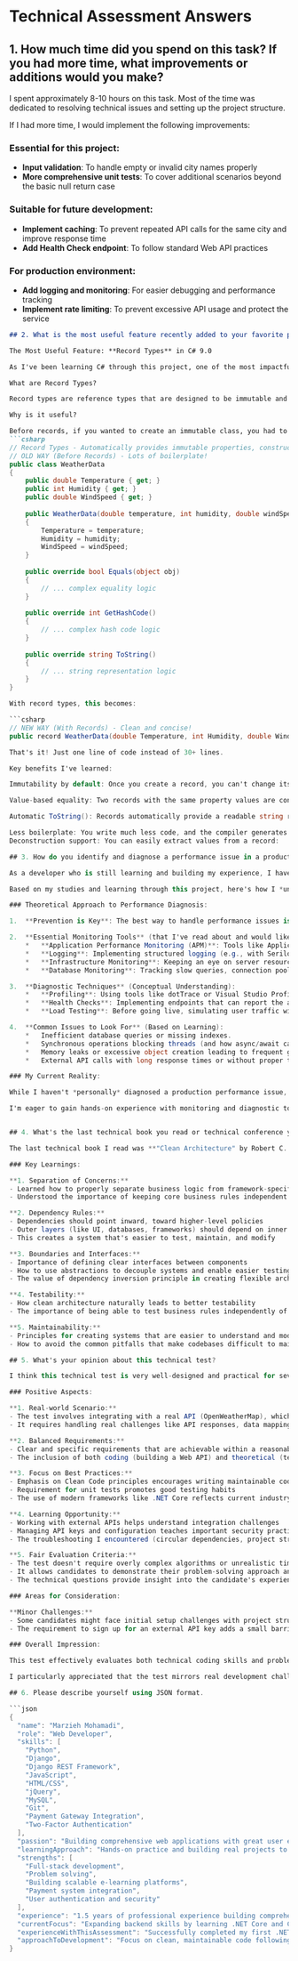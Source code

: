 # Technical Assessment Answers

## 1. How much time did you spend on this task? If you had more time, what improvements or additions would you make?

I spent approximately 8-10 hours on this task. Most of the time was dedicated to resolving technical issues and setting up the project structure.

If I had more time, I would implement the following improvements:

### Essential for this project:
- **Input validation**: To handle empty or invalid city names properly
- **More comprehensive unit tests**: To cover additional scenarios beyond the basic null return case

### Suitable for future development:
- **Implement caching**: To prevent repeated API calls for the same city and improve response time
- **Add Health Check endpoint**: To follow standard Web API practices

### For production environment:
- **Add logging and monitoring**: For easier debugging and performance tracking
- **Implement rate limiting**: To prevent excessive API usage and protect the service


```markdown
## 2. What is the most useful feature recently added to your favorite programming language? Please include a code snippet to demonstrate how you use it.

The Most Useful Feature: **Record Types** in C# 9.0

As I've been learning C# through this project, one of the most impactful features I've discovered is Record Types, introduced in C# 9.0. Coming from a beginner's perspective, this feature immediately stood out because it solves a very common problem in object-oriented programming: creating immutable data containers without writing tons of boilerplate code.

What are Record Types?

Record types are reference types that are designed to be immutable and to provide value-based equality. They're perfect for modeling data that shouldn't change after creation (like DTOs, entities, or any data structure that holds values).

Why is it useful?

Before records, if you wanted to create an immutable class, you had to write a lot of code:
```csharp
// Record Types - Automatically provides immutable properties, constructor, and equality methods
// OLD WAY (Before Records) - Lots of boilerplate!
public class WeatherData
{
    public double Temperature { get; }
    public int Humidity { get; }
    public double WindSpeed { get; }
    
    public WeatherData(double temperature, int humidity, double windSpeed)
    {
        Temperature = temperature;
        Humidity = humidity;
        WindSpeed = windSpeed;
    }
    
    public override bool Equals(object obj)
    {
        // ... complex equality logic
    }
    
    public override int GetHashCode()
    {
        // ... complex hash code logic
    }
    
    public override string ToString()
    {
        // ... string representation logic
    }
}

With record types, this becomes:

```csharp
// NEW WAY (With Records) - Clean and concise!
public record WeatherData(double Temperature, int Humidity, double WindSpeed);

That's it! Just one line of code instead of 30+ lines.

Key benefits I've learned:

Immutability by default: Once you create a record, you can't change its values. This makes code safer and easier to reason about.

Value-based equality: Two records with the same property values are considered equal, which is often what you want for data objects.

Automatic ToString(): Records automatically provide a readable string representation, which is great for debugging.

Less boilerplate: You write much less code, and the compiler generates the rest for you.
Deconstruction support: You can easily extract values from a record:

## 3. How do you identify and diagnose a performance issue in a production environment? Have you done this before?

As a developer who is still learning and building my experience, I haven't had the opportunity to diagnose performance issues in a live production environment yet. However, I understand that this is a critical skill for maintaining robust applications.

Based on my studies and learning through this project, here's how I *understand* performance issues should be approached:

### Theoretical Approach to Performance Diagnosis:

1.  **Prevention is Key**: The best way to handle performance issues is to design and build the application with performance in mind from the start, including proper logging, monitoring hooks, and following best practices.

2.  **Essential Monitoring Tools** (that I've read about and would like to learn):
    *   **Application Performance Monitoring (APM)**: Tools like Application Insights, New Relic, or Datadog to get real-time insights into application health, response times, and dependencies.
    *   **Logging**: Implementing structured logging (e.g., with Serilog) to capture performance-related events, warnings, and errors. This would be crucial for post-event analysis.
    *   **Infrastructure Monitoring**: Keeping an eye on server resources like CPU, memory, disk I/O, and network usage to identify hardware bottlenecks.
    *   **Database Monitoring**: Tracking slow queries, connection pool usage, and overall database performance.

3.  **Diagnostic Techniques** (Conceptual Understanding):
    *   **Profiling**: Using tools like dotTrace or Visual Studio Profiler to analyze the application's runtime behavior and identify slow methods or high memory usage.
    *   **Health Checks**: Implementing endpoints that can report the application's status and dependencies, making it easier to detect when something is wrong.
    *   **Load Testing**: Before going live, simulating user traffic with tools like k6 or JMeter to see how the application behaves under stress and identify potential breaking points.

4.  **Common Issues to Look For** (Based on Learning):
    *   Inefficient database queries or missing indexes.
    *   Synchronous operations blocking threads (and how async/await can help).
    *   Memory leaks or excessive object creation leading to frequent garbage collection.
    *   External API calls with long response times or without proper timeout handling.

### My Current Reality:

While I haven't *personally* diagnosed a production performance issue, I recognize its importance and am actively learning about the tools and techniques involved. This project has been a great opportunity to think about how to structure an application to be observable and maintainable, which is the first step toward being able to diagnose issues effectively.

I'm eager to gain hands-on experience with monitoring and diagnostic tools in real-world projects to develop this crucial skill set.


## 4. What's the last technical book you read or technical conference you attended? What did you learn from it?

The last technical book I read was **"Clean Architecture" by Robert C. Martin**.

### Key Learnings:

**1. Separation of Concerns:**
- Learned how to properly separate business logic from framework-specific code
- Understood the importance of keeping core business rules independent of external frameworks

**2. Dependency Rules:**
- Dependencies should point inward, toward higher-level policies
- Outer layers (like UI, databases, frameworks) should depend on inner layers, not vice versa
- This creates a system that's easier to test, maintain, and modify

**3. Boundaries and Interfaces:**
- Importance of defining clear interfaces between components
- How to use abstractions to decouple systems and enable easier testing
- The value of dependency inversion principle in creating flexible architectures

**4. Testability:**
- How clean architecture naturally leads to better testability
- The importance of being able to test business rules independently of frameworks

**5. Maintainability:**
- Principles for creating systems that are easier to understand and modify over time
- How to avoid the common pitfalls that make codebases difficult to maintain

## 5. What's your opinion about this technical test?

I think this technical test is very well-designed and practical for several reasons:

### Positive Aspects:

**1. Real-world Scenario:**
- The test involves integrating with a real API (OpenWeatherMap), which is common in actual development work
- It requires handling real challenges like API responses, data mapping, and error scenarios

**2. Balanced Requirements:**
- Clear and specific requirements that are achievable within a reasonable time frame
- The inclusion of both coding (building a Web API) and theoretical (technical questions) parts provides a comprehensive evaluation

**3. Focus on Best Practices:**
- Emphasis on Clean Code principles encourages writing maintainable code
- Requirement for unit tests promotes good testing habits
- The use of modern frameworks like .NET Core reflects current industry standards

**4. Learning Opportunity:**
- Working with external APIs helps understand integration challenges
- Managing API keys and configuration teaches important security practices
- The troubleshooting I encountered (circular dependencies, project structure issues) mirrors real development scenarios

**5. Fair Evaluation Criteria:**
- The test doesn't require overly complex algorithms or unrealistic time pressure
- It allows candidates to demonstrate their problem-solving approach and coding style
- The technical questions provide insight into the candidate's experience and learning mindset

### Areas for Consideration:

**Minor Challenges:**
- Some candidates might face initial setup challenges with project structure or dependencies
- The requirement to sign up for an external API key adds a small barrier to entry

### Overall Impression:

This test effectively evaluates both technical coding skills and problem-solving abilities while being relevant to actual job responsibilities. It strikes a good balance between being challenging enough to differentiate skill levels and accessible enough to be fair. The hands-on nature of the test provides valuable insight into how a candidate approaches real development tasks.

I particularly appreciated that the test mirrors real development challenges, including the debugging and troubleshooting aspects that are inevitable in professional software development.

## 6. Please describe yourself using JSON format.

```json
{
  "name": "Marzieh Mohamadi",
  "role": "Web Developer",
  "skills": [
    "Python",
    "Django",
    "Django REST Framework",
    "JavaScript",
    "HTML/CSS",
    "jQuery",
    "MySQL",
    "Git",
    "Payment Gateway Integration",
    "Two-Factor Authentication"
  ],
  "passion": "Building comprehensive web applications with great user experiences and robust backend systems",
  "learningApproach": "Hands-on practice and building real projects to master new technologies",
  "strengths": [
    "Full-stack development",
    "Problem solving",
    "Building scalable e-learning platforms",
    "Payment system integration",
    "User authentication and security"
  ],
  "experience": "1.5 years of professional experience building comprehensive e-learning platforms using Django/Python",
  "currentFocus": "Expanding backend skills by learning .NET Core and C# to become a more versatile full-stack developer",
  "experienceWithThisAssessment": "Successfully completed my first .NET Core project, resolved project structure challenges, and learned C# fundamentals during this assessment",
  "approachToDevelopment": "Focus on clean, maintainable code following best practices, with emphasis on user experience and security"
}

